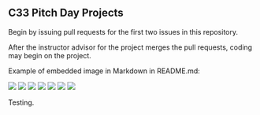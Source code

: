 ## C33 Pitch Day Projects

Begin by issuing pull requests for the first two issues in this repository.

After the instructor advisor for the project merges the pull requests, coding may begin on the project.

Example of embedded image in Markdown in README.md:

<!-- ![](readme_assets/images/wireframe_example.jpg) -->
![](readme_assets/images/_students_signup.jpg)
![](readme_assets/images/_students_home.jpg)
![](readme_assets/images/_students_lessons.jpg)
![](readme_assets/images/_students_lessons_detail.jpg)
![](readme_assets/images/_teachers_signup.jpg)
![](readme_assets/images/_teachers_dashboard.jpg)
![](readme_assets/images/_teachers_calendar.jpg)

Testing.
